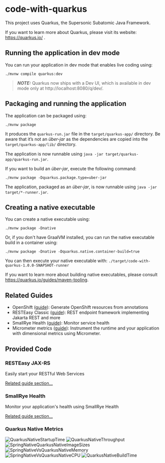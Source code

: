 # code-with-quarkus

This project uses Quarkus, the Supersonic Subatomic Java Framework.

If you want to learn more about Quarkus, please visit its website: https://quarkus.io/ .

## Running the application in dev mode

You can run your application in dev mode that enables live coding using:
```shell script
./mvnw compile quarkus:dev
```

> **_NOTE:_**  Quarkus now ships with a Dev UI, which is available in dev mode only at http://localhost:8080/q/dev/.

## Packaging and running the application

The application can be packaged using:
```shell script
./mvnw package
```
It produces the `quarkus-run.jar` file in the `target/quarkus-app/` directory.
Be aware that it’s not an _über-jar_ as the dependencies are copied into the `target/quarkus-app/lib/` directory.

The application is now runnable using `java -jar target/quarkus-app/quarkus-run.jar`.

If you want to build an _über-jar_, execute the following command:
```shell script
./mvnw package -Dquarkus.package.type=uber-jar
```

The application, packaged as an _über-jar_, is now runnable using `java -jar target/*-runner.jar`.

## Creating a native executable

You can create a native executable using: 
```shell script
./mvnw package -Dnative
```

Or, if you don't have GraalVM installed, you can run the native executable build in a container using: 
```shell script
./mvnw package -Dnative -Dquarkus.native.container-build=true
```

You can then execute your native executable with: `./target/code-with-quarkus-1.0.0-SNAPSHOT-runner`

If you want to learn more about building native executables, please consult https://quarkus.io/guides/maven-tooling.

## Related Guides

- OpenShift ([guide](https://quarkus.io/guides/deploying-to-openshift)): Generate OpenShift resources from annotations
- RESTEasy Classic ([guide](https://quarkus.io/guides/resteasy)): REST endpoint framework implementing Jakarta REST and more
- SmallRye Health ([guide](https://quarkus.io/guides/smallrye-health)): Monitor service health
- Micrometer metrics ([guide](https://quarkus.io/guides/micrometer)): Instrument the runtime and your application with dimensional metrics using Micrometer.

## Provided Code

### RESTEasy JAX-RS

Easily start your RESTful Web Services

[Related guide section...](https://quarkus.io/guides/getting-started#the-jax-rs-resources)

### SmallRye Health

Monitor your application's health using SmallRye Health

[Related guide section...](https://quarkus.io/guides/smallrye-health)

### Quarkus Native Metrics

![QuarkusNativeStartupTime](https://github.com/Sarvansha/quarkus/assets/25998681/7a480dbe-a349-4095-94ab-8a42eb11ec3e)
![QuarkusNativeThroughput](https://github.com/Sarvansha/quarkus/assets/25998681/f2acc746-a59e-43cb-ba55-b6288ef68093)
![SpringNativeQuarkusNativeImageSizes](https://github.com/Sarvansha/quarkus/assets/25998681/11c8c81e-c6fb-4b61-806e-537640e13820)
![SpringNativeVsQuarkusNativeMemory](https://github.com/Sarvansha/quarkus/assets/25998681/8d56e089-6932-46c0-98b3-a89dde6de4d4)
![SpringNativeVsQuarkusNativeCPU](https://github.com/Sarvansha/quarkus/assets/25998681/e23b98d6-91e9-4001-b8fc-9d7fefd47dbe)
![QuarkusNativeBuildTime](https://github.com/Sarvansha/quarkus/assets/25998681/331ed5ba-8dec-409e-888c-a63b2da7bc22)

